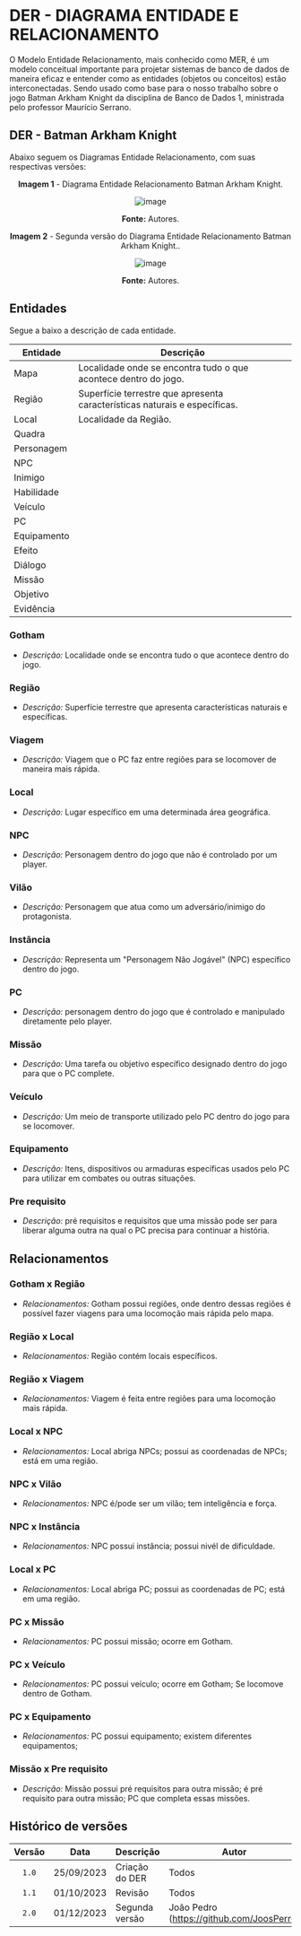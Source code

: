 # DER - DIAGRAMA ENTIDADE E RELACIONAMENTO

O Modelo Entidade Relacionamento, mais conhecido como MER, é um modelo conceitual importante para projetar sistemas de banco de dados de maneira eficaz e entender como as entidades (objetos ou conceitos) estão interconectadas. Sendo usado como base para o nosso trabalho sobre o jogo Batman Arkham Knight da disciplina de Banco de Dados 1, ministrada pelo professor Maurício Serrano.  

## DER - Batman Arkham Knight

Abaixo seguem os Diagramas Entidade Relacionamento, com suas respectivas versões:

<center>

**Imagem 1** - Diagrama Entidade Relacionamento Batman Arkham Knight.

![image](../../Images/DER_Batman.jpg)

**Fonte:** Autores.

</center>

<center>

**Imagem 2** - Segunda versão do Diagrama Entidade Relacionamento Batman Arkham Knight..

![image](../../Images/DER_Batman2.jpg)

**Fonte:** Autores.

</center>

## Entidades

Segue a baixo a descrição de cada entidade.

| **Entidade** | **Descrição** |
| ------------ | ------------- |
| Mapa         | Localidade onde se encontra tudo o que acontece dentro do jogo. |
| Região       | Superfície terrestre que apresenta características naturais e específicas. |
| Local        | Localidade da Região. |
| Quadra       |               |
| Personagem   |               |
| NPC          |               |
| Inimigo      |               |
| Habilidade   |               |
| Veículo      |               |
| PC           |               |
| Equipamento  |               |
| Efeito       |               |
| Diálogo      |               |
| Missão       |               |
| Objetivo     |               |
| Evidência    |               |

### Gotham

- *Descrição:* Localidade onde se encontra tudo o que acontece dentro do jogo.

### Região

- *Descrição:* Superfície terrestre que apresenta características naturais e específicas.

### Viagem

- *Descrição:* Viagem que o PC faz entre regiões para se locomover de maneira mais rápida.

### Local

- *Descrição:* Lugar específico em uma determinada área geográfica.

### NPC

- *Descrição:* Personagem dentro do jogo que não é controlado por um player. 

### Vilão

- *Descrição:* Personagem que atua como um adversário/inimigo do protagonista.

### Instância

- *Descrição:* Representa um "Personagem Não Jogável" (NPC) específico dentro do jogo.

### PC

- *Descrição:* personagem dentro do jogo que é controlado e manipulado diretamente pelo player.

### Missão

- *Descrição:* Uma tarefa ou objetivo específico designado dentro do jogo para que o PC complete.

### Veículo

- *Descrição:* Um meio de transporte utilizado pelo PC dentro do jogo para se locomover. 

### Equipamento

- *Descrição:*  Itens, dispositivos ou armaduras específicas usados pelo PC para utilizar em combates ou outras situações. 

### Pre requisito

- *Descrição:* pré requisitos e requisitos que uma missão pode ser para liberar alguma outra na qual o PC precisa para continuar a história. 

## Relacionamentos

### Gotham x Região

- *Relacionamentos:* Gotham possui regiões, onde dentro dessas regiões é possível fazer viagens para uma locomoção mais rápida pelo mapa.

### Região x Local

- *Relacionamentos:* Região contém locais específicos.

### Região x Viagem

- *Relacionamentos:* Viagem é feita entre regiões para uma locomoção mais rápida.

### Local x NPC

- *Relacionamentos:* Local abriga NPCs; possui as coordenadas de NPCs; está em uma região.

### NPC x Vilão

- *Relacionamentos:* NPC é/pode ser um vilão; tem inteligência e força.

### NPC x Instância

- *Relacionamentos:* NPC possui instância; possui nivél de dificuldade.

### Local x PC

- *Relacionamentos:* Local abriga PC; possui as coordenadas de PC; está em uma região.

### PC x Missão

- *Relacionamentos:* PC possui missão; ocorre em Gotham.

### PC x Veículo

- *Relacionamentos:* PC possui veículo; ocorre em Gotham; Se locomove dentro de Gotham.

### PC x Equipamento

- *Relacionamentos:* PC possui equipamento; existem diferentes equipamentos;

### Missão x Pre requisito

- *Descrição:* Missão possui pré requisitos para outra missão; é pré requisito para outra missão; PC que completa essas missões.

## Histórico de versões

| Versão |    Data    | Descrição                                           | Autor                                          |
| :----: | :--------: | --------------------------                          | ---------------------------------------------- |
| `1.0`  | 25/09/2023 | Criação do DER                                      | Todos  |
| `1.1`  | 01/10/2023 | Revisão                                             | Todos  |
| `2.0`  | 01/12/2023 | Segunda versão                                      | João Pedro (https://github.com/JoosPerro)      |
